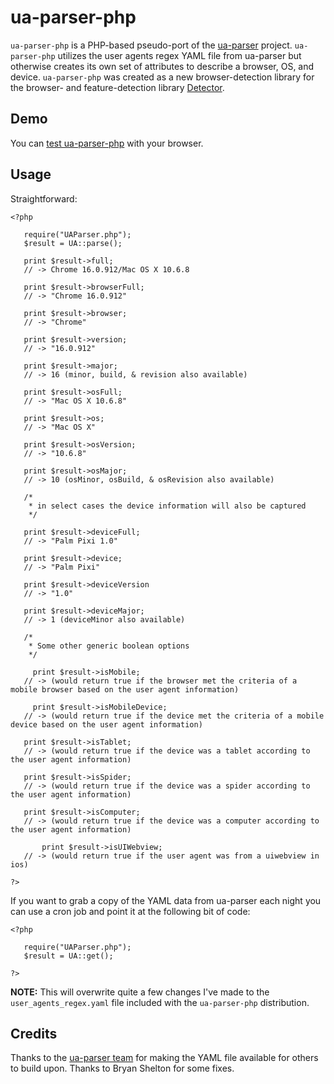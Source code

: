 # ua-parser-php #

`ua-parser-php` is a PHP-based pseudo-port of the [ua-parser](http://code.google.com/p/ua-parser/) project. `ua-parser-php`
utilizes the user agents regex YAML file from ua-parser but otherwise creates its own set of attributes to describe a browser, OS, and device. `ua-parser-php`
was created as a new browser-detection library for the browser- and feature-detection library [Detector](https://github.com/dmolsen/Detector).

## Demo ##

You can [test ua-parser-php](http://uaparser.dmolsen.com/) with your browser.

## Usage ##

Straightforward:

    <?php

       require("UAParser.php");
       $result = UA::parse();

       print $result->full;
       // -> Chrome 16.0.912/Mac OS X 10.6.8

       print $result->browserFull;
       // -> "Chrome 16.0.912"
		
       print $result->browser;
       // -> "Chrome"
		
       print $result->version;
       // -> "16.0.912"
		
       print $result->major;
       // -> 16 (minor, build, & revision also available)
		
       print $result->osFull;
       // -> "Mac OS X 10.6.8"
		
       print $result->os;
       // -> "Mac OS X"
		
       print $result->osVersion;
       // -> "10.6.8"
		
       print $result->osMajor;
       // -> 10 (osMinor, osBuild, & osRevision also available)

       /* 
        * in select cases the device information will also be captured
        */

       print $result->deviceFull;
       // -> "Palm Pixi 1.0"
       
       print $result->device;
       // -> "Palm Pixi"

       print $result->deviceVersion
       // -> "1.0"

       print $result->deviceMajor;
       // -> 1 (deviceMinor also available)

       /*
        * Some other generic boolean options
        */

	     print $result->isMobile;
       // -> (would return true if the browser met the criteria of a mobile browser based on the user agent information)

	     print $result->isMobileDevice;
       // -> (would return true if the device met the criteria of a mobile device based on the user agent information)

       print $result->isTablet;
       // -> (would return true if the device was a tablet according to the user agent information)

       print $result->isSpider;
       // -> (would return true if the device was a spider according to the user agent information)

       print $result->isComputer;
       // -> (would return true if the device was a computer according to the user agent information)

		   print $result->isUIWebview;
       // -> (would return true if the user agent was from a uiwebview in ios)

    ?>

If you want to grab a copy of the YAML data from ua-parser each night you can use a cron job and point it at the following bit of code:

    <?php

       require("UAParser.php");
       $result = UA::get();

    ?>

**NOTE:** This will overwrite quite a few changes I've made to the `user_agents_regex.yaml` file included with the `ua-parser-php` distribution.


## Credits ##

Thanks to the [ua-parser team](http://code.google.com/p/ua-parser/people/list) for making the YAML file available for others to build upon. Thanks to Bryan Shelton for some fixes.